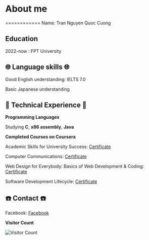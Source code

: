 # About me
============
Name: Tran Nguyen Quoc Cuong

**Education**
---------

2022-now
:   FPT University

🌐 **Language skills** 🌐
----------

Good English understanding: IELTS 7.0

Basic Japanese understanding

💾 **Technical Experience** 💾
--------------------

**Programming Languages**

Studying **C**, **x86 assembly**, **Java**


**Completed Courses on Coursera**

Academic Skills for University Success: [Certificate](https://coursera.org/share/769945ea5ff2c025fab53b5c5cecbe61)

Computer Communications: [Certificate](https://coursera.org/share/8b7edd210986172b8806a10f8a44bb48)

Web Design for Everybody: Basics of Web Development & Coding: [Certificate](https://coursera.org/share/532f8a89929aae9ee7343efee8bc1ba3)

Software Development Lifecycle: [Certificate](https://coursera.org/share/9410e18c483e01dcbddeea1a2b18c722)

☎️ **Contact** ☎️️
----------------------------------------
Facebook: [Facebook](https://www.facebook.com/Cuongakasupper/)

**Visitor Count**

![Visitor Count](https://profile-counter.glitch.me/TranNguyenQuocCuong/count.svg)
